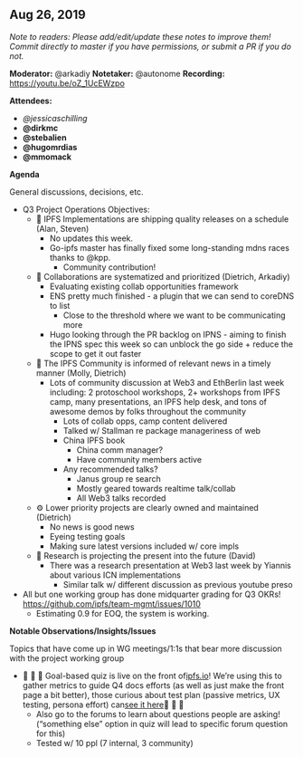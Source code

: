 ## Aug 26, 2019

*Note to readers: Please add/edit/update these notes to improve them! Commit directly to master if you have permissions, or submit a PR if you do not.*

**Moderator:** @arkadiy
**Notetaker:** @autonome
**Recording:** <https://youtu.be/oZ_1UcEWzpo>

**Attendees:**
-   _@jessicaschilling_
-   __@dirkmc__
-   __@stebalien__
-   __@hugomrdias__
-   __@mmomack__

**Agenda**

General discussions, decisions, etc.

-   Q3 Project Operations Objectives:
    -   🚀 IPFS Implementations are shipping quality releases on a schedule (Alan, Steven)
        -   No updates this week.
        -   Go-ipfs master has finally fixed some long-standing mdns races thanks to @kpp.
            -   Community contribution!
    -   🤝 Collaborations are systematized and prioritized (Dietrich, Arkadiy)
        -   Evaluating existing collab opportunities framework
        -   ENS pretty much finished - a plugin that we can send to coreDNS to list
            -   Close to the threshold where we want to be communicating more
        -   Hugo looking through the PR backlog on IPNS - aiming to finish the IPNS spec this week so can unblock the go side + reduce the scope to get it out faster
    -   📣 The IPFS Community is informed of relevant news in a timely manner (Molly, Dietrich)
        -   Lots of community discussion at Web3 and EthBerlin last week including: 2 protoschool workshops, 2+ workshops from IPFS camp, many presentations, an IPFS help desk, and tons of awesome demos by folks throughout the community
            -   Lots of collab opps, camp content delivered
            -   Talked w/ Stallman re package manageriness of web
            -   China IPFS book
                -   China comm manager?
                -   Have community members active
            -   Any recommended talks?
                -   Janus group re search
                -   Mostly geared towards realtime talk/collab
                -   All Web3 talks recorded
    -   ⚙️ Lower priority projects are clearly owned and maintained (Dietrich)
        -   No news is good news
        -   Eyeing testing goals
        -   Making sure latest versions included w/ core impls
    -   🥼 Research is projecting the present into the future (David)
        -   There was a research presentation at Web3 last week by Yiannis about various ICN implementations
            -   Similar talk w/ different discussion as previous youtube preso
-   All but one working group has done midquarter grading for Q3 OKRs! <https://github.com/ipfs/team-mgmt/issues/1010>
    -   Estimating 0.9 for EOQ, the system is working.

**Notable Observations/Insights/Issues**

Topics that have come up in WG meetings/1:1s that bear more discussion with the project working group

-   🚢 🚢 🚢 Goal-based quiz is live on the front of[ipfs.io](https://ipfs.io/)! We’re using this to gather metrics to guide Q4 docs efforts (as well as just make the front page a bit better), those curious about test plan (passive metrics, UX testing, persona effort) can[see it here](https://docs.google.com/document/d/1c2TFeXLFW29a8HYwUq6K9-n8fDg2WhERRIi1CWHMC-8/edit)🚢 🚢 🚢
    -   Also go to the forums to learn about questions people are asking! (“something else” option in quiz will lead to specific forum question for this)
    -   Tested w/ 10 ppl (7 internal, 3 community)
